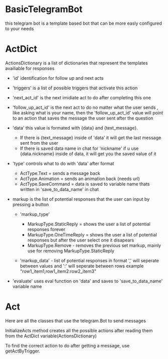 # BasicTelegramBot

this telegram bot is a template based bot that can be more easly configured to your needs

# ActDict

ActionsDictionary is a list of dictionaries that represent the templates availiable for responses

- 'id' identification for follow up and next acts
- 'triggers' is a list of possible triggers that activate this action
- 'next_act_id' is the next imidiate act to do after completing this one
- 'follow_up_act_id' is the next act to do no matter what the user sends , like asking what is your name, then the 'follow_up_act_id' value will point to an action that saves the message the user sent after the question
- 'data' this value is formated with {data} and {text_message}. 
	- If there is {text_message} inside of 'data' it will get the last message sent from the user
	- If there is saved data name in chat for 'nickname' if u use {data.nickname} inside of data, it will get you the saved value of it
- 'type' controls what to do with 'data' after format
	- ActType.Text			= sends a message back
	- ActType.Animation		= sends an animation back (needs url)
	- ActType.SaveCommand		= data is saved to variable name thats written in 'save_to_data_name' in chat

- markup is the list of potential responses that the user can input by pressing a button
	- 'markup_type'
		- MarkupType.StaticReply 	= shows the user a list of potential responses forever
		- MarkupType.OneTimeReply	= shows the user a list of potential responses but after the user select one it disapears
		- MarkupType.Remove			- removes the previous set markup, mainly use for removing MarkupType.StaticReply
				
	- 'markup_data'	- list of potential responses in format ',' will seperate between values and ':' will seperate between rows example "row1_item1,row1_item2:row2_item3"

- 'evaluate' uses eval function on 'data' and saves to 'save_to_data_name' variable name



# Act

Here are all the classes that use the telegram.Bot to send messages

InitializeActs method creates all the possible actions after reading them from the ActDict variable(ActionsDictionary)

To find the correct action to do after getting a message, use getActByTrigger.




